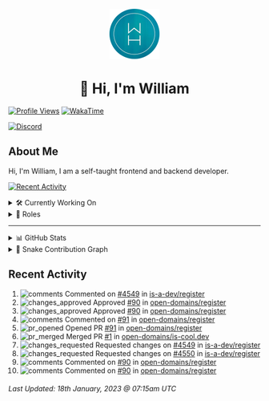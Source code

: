 <p align="center">
  <a href="https://wdh.gg">
    <img src="https://raw.githubusercontent.com/WilliamDavidHarrison/WilliamDavidHarrison/main/assets/logo.png" height="100" width="100">
  </a>
</p>

<h1 align="center">👋 Hi, I'm William</h1>

[![Profile Views](https://komarev.com/ghpvc/?username=williamdavidharrison&color=blue&style=for-the-badge)](https://wdh.gg/github)
[![WakaTime](https://wakatime.com/badge/user/817e29c1-e1ac-4adc-936b-37bfa447c165.svg?style=for-the-badge)](https://wdh.gg/wakatime)

[![Discord](https://lanyard.cnrad.dev/api/853158265466257448)](https://wdh.gg/discord/account)

## About Me
Hi, I'm William, I am a self-taught frontend and backend developer.

[![Recent Activity](https://img.shields.io/badge/-Recent%20Activity-333333?style=for-the-badge&logo=github)](https://wdh.gg/activity)

<details>
  <summary>🛠️ Currently Working On</summary>
  <br>

  [![Easy Script](https://img.shields.io/badge/-Easy%20Script-333333?style=for-the-badge)](https://wdh.gg/easyscript)

</details>

<details>
  <summary>💼 Roles</summary>
  <br>

  [![Future Focus Accounting](https://img.shields.io/badge/Future%20Focus%20Accounting-Developer-222222?style=for-the-badge)](https://wdh.gg/ffa/github)

  [![Open Domains](https://img.shields.io/badge/Open%20Domains-Maintainer-222222?style=for-the-badge)](https://wdh.gg/od)

  [![is-a.dev](https://img.shields.io/badge/is--a.dev-Maintainer-222222?style=for-the-badge)](https://wdh.gg/is-a-dev)

  [![is-a-good.dev](https://img.shields.io/badge/is--a--good.dev-Helper-222222?style=for-the-badge)](https://wdh.gg/is-a-good-dev)

</details>

---

<details>
  <summary>📊 GitHub Stats</summary>
  <br>

  ![GitHub Stats](https://github-readme-stats.vercel.app/api?username=williamdavidharrison&theme=algolia&show_icons=true&border_radius=8&count_private=true&include_all_commits=true)

  ![Top Languages](https://github-readme-stats.vercel.app/api/top-langs/?username=williamdavidharrison&theme=algolia&layout=compact&border_radius=8)

  ![GitHub Streak](https://streak-stats.demolab.com/?user=WilliamDavidHarrison&theme=dark)

</details>

<details>
  <summary>🐍 Snake Contribution Graph</summary>
  <br>

  ![Snake](https://github.com/WilliamDavidHarrison/WilliamDavidHarrison/blob/output/github-contribution-grid-snake.svg)

</details>

## Recent Activity

<!--RECENT_ACTIVITY:start-->
1. ![comments](https://cdn.jsdelivr.net/gh/Readme-Workflows/Readme-Icons@main/icons/octicons/Comment.svg) Commented on [#4549](https://github.com/is-a-dev/register/pull/4549#issuecomment-1386576297) in [is-a-dev/register](https://github.com/is-a-dev/register)<br>
2. ![changes_approved](https://cdn.jsdelivr.net/gh/Readme-Workflows/Readme-Icons@main/icons/octicons/ApprovedChanges.svg) Approved [#90](https://github.com/open-domains/register/pull/90#pullrequestreview-1252898916) in [open-domains/register](https://github.com/open-domains/register)<br>
3. ![changes_approved](https://cdn.jsdelivr.net/gh/Readme-Workflows/Readme-Icons@main/icons/octicons/ApprovedChanges.svg) Approved [#90](https://github.com/open-domains/register/pull/90#pullrequestreview-1252898519) in [open-domains/register](https://github.com/open-domains/register)<br>
4. ![comments](https://cdn.jsdelivr.net/gh/Readme-Workflows/Readme-Icons@main/icons/octicons/Comment.svg) Commented on [#91](https://github.com/open-domains/register/pull/91#issuecomment-1386405526) in [open-domains/register](https://github.com/open-domains/register)<br>
5. ![pr_opened](https://cdn.jsdelivr.net/gh/Readme-Workflows/Readme-Icons@main/icons/octicons/PullRequestOpened.svg) Opened PR [#91](https://github.com/open-domains/register/pull/91) in [open-domains/register](https://github.com/open-domains/register)<br>
6. ![pr_merged](https://cdn.jsdelivr.net/gh/Readme-Workflows/Readme-Icons@main/icons/octicons/PullRequestMerged.svg) Merged PR [#1](https://github.com/open-domains/is-cool.dev/pull/1) in [open-domains/is-cool.dev](https://github.com/open-domains/is-cool.dev)<br>
7. ![changes_requested](https://cdn.jsdelivr.net/gh/Readme-Workflows/Readme-Icons@main/icons/octicons/RequestedChanges.svg) Requested changes on [#4549](https://github.com/is-a-dev/register/pull/4549#pullrequestreview-1252570888) in [is-a-dev/register](https://github.com/is-a-dev/register)<br>
8. ![changes_requested](https://cdn.jsdelivr.net/gh/Readme-Workflows/Readme-Icons@main/icons/octicons/RequestedChanges.svg) Requested changes on [#4550](https://github.com/is-a-dev/register/pull/4550#pullrequestreview-1252570089) in [is-a-dev/register](https://github.com/is-a-dev/register)<br>
9. ![comments](https://cdn.jsdelivr.net/gh/Readme-Workflows/Readme-Icons@main/icons/octicons/Comment.svg) Commented on [#90](https://github.com/open-domains/register/pull/90#discussion_r1072906998) in [open-domains/register](https://github.com/open-domains/register)<br>
10. ![comments](https://cdn.jsdelivr.net/gh/Readme-Workflows/Readme-Icons@main/icons/octicons/Comment.svg) Commented on [#90](https://github.com/open-domains/register/pull/90#discussion_r1072907134) in [open-domains/register](https://github.com/open-domains/register)<br>
<!--RECENT_ACTIVITY:end-->

<!--RECENT_ACTIVITY:last_update-->
###### Last Updated: 18th January, 2023 @ 07:15am UTC
<!--RECENT_ACTIVITY:last_update_end-->
